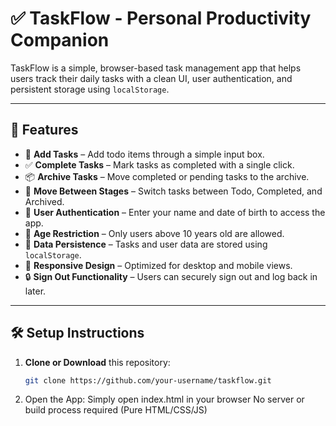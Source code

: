 # ✅ TaskFlow - Personal Productivity Companion

TaskFlow is a simple, browser-based task management app that helps users track their daily tasks with a clean UI, user authentication, and persistent storage using `localStorage`.

---

## 🚀 Features

- 📝 **Add Tasks** – Add todo items through a simple input box.
- ✅ **Complete Tasks** – Mark tasks as completed with a single click.
- 📦 **Archive Tasks** – Move completed or pending tasks to the archive.
- 🔄 **Move Between Stages** – Switch tasks between Todo, Completed, and Archived.
- 👤 **User Authentication** – Enter your name and date of birth to access the app.
- 🔐 **Age Restriction** – Only users above 10 years old are allowed.
- 📂 **Data Persistence** – Tasks and user data are stored using `localStorage`.
- 📱 **Responsive Design** – Optimized for desktop and mobile views.
- 🔒 **Sign Out Functionality** – Users can securely sign out and log back in later.

---

## 🛠️ Setup Instructions

1. **Clone or Download** this repository:
   ```bash
   git clone https://github.com/your-username/taskflow.git

2. Open the App:
  Simply open index.html in your browser
  No server or build process required (Pure HTML/CSS/JS)

